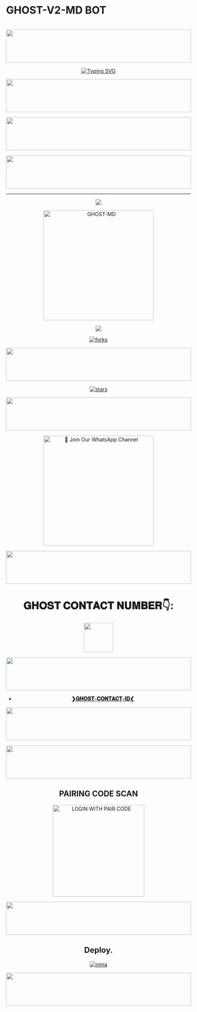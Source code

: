 #    GHOST-V2-MD BOT   #
<br>
<div>
<img src="https://i.imgur.com/dBaSKWF.gif" height="90" width="100%">
 </p>
    <p align="center">
<a href="https://git.io/typing-svg"><img src="https://readme-typing-svg.demolab.com?font=EB+Garamond&weight=800&size=28&duration=4000&pause=1000&random=false&width=435&lines=WELCOME+TO+GHOST-V2-MD;MULTI-DEVICE+WHATSAPP+BOT;DEVELOPED+BY;KIND GHOST , CYBER GHOST." alt="Typing SVG" /></a>
<div>
<img src="https://i.imgur.com/dBaSKWF.gif" height="90" width="100%">
 </p>
 
<div>
<img src="https://i.imgur.com/dBaSKWF.gif" height="90" width="100%">
 </p>

  
<div align="center">
</p

 
<hr>
<div>
<img src="https://i.imgur.com/dBaSKWF.gif" height="90" width="100%">
 </p>
 
<hr>
<div>
<img src="https://user-images.githubusercontent.com/73097560/115834477-dbab4500-a447-11eb-908a-139a6edaec5c.gif">

<p align="center">
  <a href="https://youtu.be/WcA7GZuaN0A">
    <img alt="GHOST-MD" height="300" src="https://telegra.ph/file/26fa981907598d22aa4e1.jpg">
   
<div>
<img src="https://user-images.githubusercontent.com/73097560/115834477-dbab4500-a447-11eb-908a-139a6edaec5c.gif">

![forks](https://github.com/Cyberghost352/GHOST-MD.git)

<div>
<img src="https://i.imgur.com/dBaSKWF.gif" height="90" width="100%">
 </p>
 
![stars](https://github.com/Cyberghost352/GHOST-MD.git)

<div>
<img src="https://i.imgur.com/dBaSKWF.gif" height="90" width="100%">
 </p>


<a href="https://chat.whatsapp.com/DhCdan60qzH0yoIxmybU3i"><img src="https://img.shields.io/badge/%E2%9D%A4%EF%B8%8F%E2%80%8D%20Join%20Our%20WhatsApp%20Channel%F0%9F%91%A8%E2%80%8D%F0%9F%92%BB-green" alt="📎 Join Our WhatsApp Channel" width="300"></a>


<div>
<img src="https://i.imgur.com/dBaSKWF.gif" height="90" width="100%">
 </p>

# 𝐆𝐇𝐎𝐒𝐓 𝐂𝐎𝐍𝐓𝐀𝐂𝐓 𝐍𝐔𝐌𝐁𝐄𝐑👇:
<img src="https://telegra.ph/file/f8ced69143daac134f2d7.jpg" width=80 height=80></a> 



<div>
<img src="https://i.imgur.com/dBaSKWF.gif" height="90" width="100%">
 </p>

- [**❯𝐆𝐇𝐎𝐒𝐓-𝐂𝐎𝐍𝐓𝐀𝐂𝐓-𝐈𝐃❮**](https://wa.me/+94741140620?text=*❝𝙷𝙴𝚈◹𝙶𝙷𝙾𝚂𝚃✗𝙿𝚁𝙾𝙶𝚁𝙰𝙼𝙴𝚁❞⛺*)
<div>
<img src="https://i.imgur.com/dBaSKWF.gif" height="90" width="100%">
 </p>

<div>
<img src="https://i.imgur.com/dBaSKWF.gif" height="90" width="100%">
 </p>

##  PAIRING CODE SCAN
<a href="https://pair-web-public.koyeb.app/"><img src="https://img.shields.io/badge/LOGIN%20WITH-PAIR%20CODE-black" alt="LOGIN WITH PAIR CODE" width="250"></a>


<div>
<img src="https://i.imgur.com/dBaSKWF.gif" height="90" width="100%">
 </p>

## Deploy.
 [![nima](https://img.shields.io/badge/ghostmd_deploy_on_heroku-430098?style=for-the-badge&logo=heroku&logoColor=white&buttcode=1n2i3m4a)](https://dashboard.heroku.com/new?template=https://github.com/GHOST-V1-MD/GHOST-MD)
 <div>
<img src="https://i.imgur.com/dBaSKWF.gif" height="90" width="100%">
 </p>

